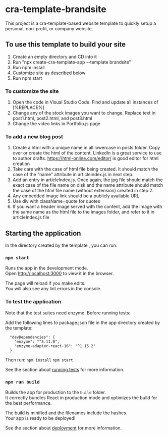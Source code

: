 
# cra-template-brandsite
This project is a cra-template-based website template to 
quickly setup a personal, non-profit, or company website.

## To use this template to build your site
1. Create an empty directory and CD into it
2. Run "npx create-cra-template-app <app name> --template brandsite" 
3. Run npm install
4. Customize site as described below
5. Run npm start

### To customize the site
1. Open the code in Visual Studio Code. 
Find and update all instances of [%REPLACE%]
2. Change any of the stock images you want to change. 
Replace text in post1.html, post2.html, and post3.html
3. Change the video links in Portfolio.js page


### To add a new blog post
1. Create a html with a unique name in all lowercase in posts folder. 
Copy over or create the html of the content. LinkedIn is a great service 
to use to author drafts. https://html-online.com/editor/ is good editor for html creation
2. Take care with the case of html file being created. It should match 
the case of the "name" attribute in articleindex.js in next step.
3. Add an entry in articleIndex.js. Once again, the jpg file should 
match the exact case of the file name on disk and the name attribute 
should match the case of the html file name (without extension) created in step 2.
4. Any embedded image link should be a publicly available URL
5. Use div with className=quote for quotes
6. If you want a header image served with the content, add the image 
with the same name as the html file to the images folder, and refer to it in articleIndex.js file

## Starting the application

In the directory created by the template <app name>, you can run:

### `npm start`

Runs the app in the development mode.<br />
Open [http://localhost:3000](http://localhost:3000) to view it in the browser.

The page will reload if you make edits.<br />
You will also see any lint errors in the console.

### To test the application
Note that the test suites need enzyme. Before running tests:

Add the following lines to package.json file in the 
app directory <app name> created by the template:
```  
  "devDependencies": {
    "enzyme": "^3.11.0",
    "enzyme-adapter-react-16": "^1.15.2"
  }
```

Then run:
  `npm install`
  `npm start`
  
See the section about [running tests](https://facebook.github.io/create-react-app/docs/running-tests) for more information.

### `npm run build`

Builds the app for production to the `build` folder.<br />
It correctly bundles React in production mode and optimizes the build for the best performance.

The build is minified and the filenames include the hashes.<br />
Your app is ready to be deployed!

See the section about [deployment](https://facebook.github.io/create-react-app/docs/deployment) for more information.

